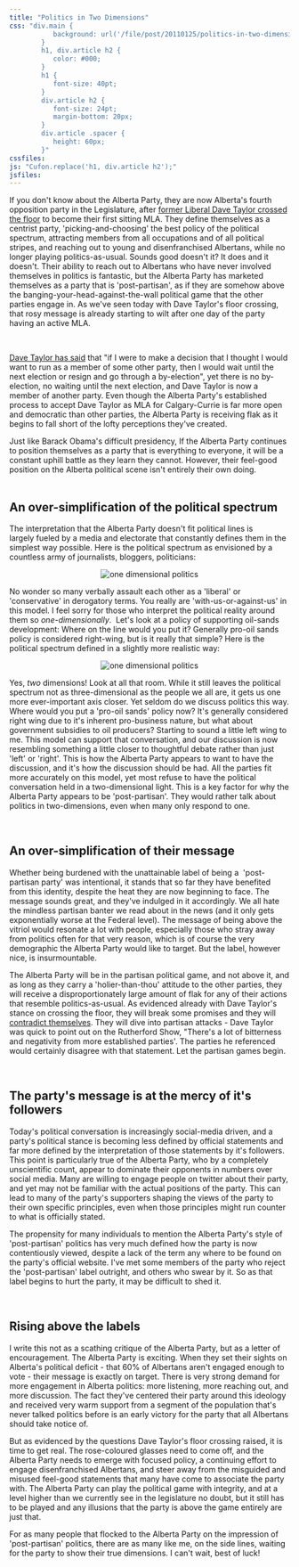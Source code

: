 ```yaml
---
title: "Politics in Two Dimensions"
css: "div.main {
           background: url('/file/post/20110125/politics-in-two-dimensions/protractor.png') no-repeat center 27px;
        }
        h1, div.article h2 {
           color: #000;
        }
        h1 {
           font-size: 40pt;
        }
        div.article h2 {
           font-size: 24pt;
           margin-bottom: 20px;
        }
        div.article .spacer {
           height: 60px;
        }"
cssfiles:
js: "Cufon.replace('h1, div.article h2');"
jsfiles:
---
```

<div class="triple leftedge left">
<p>If you don't know about the Alberta Party, they are now Alberta's fourth opposition party in the Legislature, after <a href="http://www.cbc.ca/canada/calgary/story/2011/01/24/calgary-taylor-mla-alberta-party.html">former Liberal Dave Taylor crossed the floor</a> to become their first sitting MLA. They define themselves as a centrist party, 'picking-and-choosing' the best policy of the political spectrum, attracting members from all occupations and of all political stripes, and reaching out to young and disenfranchised Albertans, while no longer playing politics-as-usual. Sounds good doesn't it? It does and it doesn't. Their ability to reach out to Albertans who have never involved themselves in politics is fantastic, but the Alberta Party has marketed themselves as a party that is 'post-partisan', as if they are somehow above the banging-your-head-against-the-wall political game that the other parties engage in. As we've seen today&nbsp;with Dave Taylor's floor crossing, that rosy message is already starting to wilt after one day of the party having an active MLA.</p>
</div>
<div class="spacer" style="height: auto;">&nbsp;</div>
<div class="triple leftedge left">
<p><a href="http://www.ffwdweekly.com/calgary-blogs/the-howler/2011/01/24/dave-taylor-a-coup-for-alberta-party-or-politics-as-usual-638/">Dave Taylor has said</a> that "if I were to make a decision that I thought I would want to run as a member of some other party, then I would wait until the next election or resign and go through a by-election", yet there is no by-election, no waiting until the next election, and Dave Taylor is now a member of another party. Even though the Alberta Party's established process to accept Dave Taylor as MLA for Calgary-Currie is far more open and democratic than other parties, the Alberta Party is receiving flak as it begins to fall short of the lofty perceptions they've created.</p>
</div>
<div class="triple rightedge left">Just like Barack Obama's difficult presidency, If the Alberta Party continues to position themselves as a party that is everything to everyone, it will be a constant uphill battle as they learn they cannot. However, their feel-good position on the Alberta political scene isn't entirely their own doing.</div>
<div class="spacer">&nbsp;</div>
<h2>An over-simplification of the political spectrum</h2>
<p>The interpretation that the Alberta Party doesn't fit political lines is largely&nbsp;fueled&nbsp;by a media and electorate that constantly defines them in the simplest way possible. Here is the political spectrum as envisioned by a countless army of journalists, bloggers, politicians:</p>
<p style="text-align: center;"><img src="/file/post/20110125/politics-in-two-dimensions/one_dimension.png" alt="one dimensional politics" /></p>
<p>No wonder so many verbally assault&nbsp;each other&nbsp;as a 'liberal' or 'conservative' in&nbsp;derogatory&nbsp;terms. You really are 'with-us-or-against-us' in this model. I feel sorry for those who&nbsp;interpret&nbsp;the political reality around them so&nbsp;<em>one-dimensionally</em>. &nbsp;Let's look at a policy of supporting oil-sands development: Where on the line would you put it? Generally pro-oil sands policy is considered right-wing, but is it really that simple? Here is the political spectrum defined in a slightly more realistic way:</p>
<p style="text-align: center;"><img src="/file/post/20110125/politics-in-two-dimensions/two_dimension.png" alt="one dimensional politics" /></p>
<p>Yes, <em>two </em>dimensions! Look at all that room. While it still leaves the political spectrum not as three-dimensional as the people we all are, it gets us one more ever-important axis closer. Yet seldom do we discuss politics this way. Where would you put a 'pro-oil sands' policy now? It's generally considered right wing due to it's inherent pro-business nature, but what about government subsidies to oil producers? Starting to sound a little left wing to me. This model can support that&nbsp;conversation, and our discussion is now resembling something a little closer to thoughtful debate rather than just 'left' or 'right'. This is how the Alberta Party appears to want to have the discussion, and it's how the discussion should be had. All the parties fit more accurately on this model, yet most refuse to have the political conversation held in a two-dimensional light. This is a key factor for why the Alberta Party appears to be 'post-partisan'. They would rather talk about politics in two-dimensions, even when many only respond to one.</p>
<div class="spacer">&nbsp;</div>
<h2>An over-simplification of their message</h2>
<p>Whether being burdened with the unattainable label of being a &nbsp;'post-partisan party' was intentional, it stands that so far they have benefited from this identity, despite the heat they are now beginning to face. The message sounds great, and they've indulged in it accordingly. We all hate the mindless partisan banter we read about in the news (and it only gets exponentially worse at the Federal level). The message of being above the vitriol would resonate a lot with people, especially those who stray away from&nbsp;politics often for that very reason, which is of course the very demographic the Alberta Party would like to target. But the label, however nice, is insurmountable.</p>
<p>The Alberta Party will be in the partisan political game, and not above it, and as long as they carry a 'holier-than-thou' attitude to the other parties, they will receive a disproportionately large amount of flak for any of their actions that resemble politics-as-usual. As&nbsp;evidenced&nbsp;already with Dave Taylor's stance on crossing the floor, they will break some promises and they will <a href="http://chrislabossiere.com/2010/01/04/is-this-a-good-start/">contradict themselves</a>. They will dive into partisan attacks - Dave Taylor was quick to point out on the Rutherford Show, "There's a lot of bitterness and&nbsp;negativity&nbsp;from more established parties'. The parties he referenced would certainly disagree with that statement. Let the partisan games begin.</p>
<div class="spacer">&nbsp;</div>
<h2>The party's message is at the mercy of it's followers</h2>
<p>Today's political conversation is increasingly social-media driven, and a party's political stance is becoming less defined by official statements and far more defined by the interpretation of those statements by it's followers. This point is particularly true of the Alberta Party, who by a completely unscientific count, appear to dominate&nbsp;their opponents&nbsp;in numbers over social media. Many are willing to engage people on twitter about their party, and yet may not be familiar with the actual positions of the party. This can lead to many of the party's supporters shaping the views of the party to their own specific principles, even when those principles might run counter to what is officially stated.</p>
<p>The propensity for many individuals to mention the Alberta Party's style of 'post-partisan' politics has very much defined how the party is now contentiously viewed, despite a lack of the term any where to be found on the party's official website.&nbsp;I've met some members of the party who reject the 'post-partisan' label outright, and others who swear by it.&nbsp;So as that label begins to hurt the party, it may be difficult to shed it.</p>
<div class="spacer">&nbsp;</div>
<h2>Rising above the labels</h2>
<p>I write this not as a scathing critique of the Alberta Party, but as a letter of encouragement. The Alberta Party is exciting. When they set their sights on Alberta's political deficit - that 60% of Albertans aren't engaged enough to vote - their message is exactly&nbsp;on target. There is very strong demand for more engagement in Alberta politics: more listening, more reaching out, and more discussion. The fact they've centered their party around this ideology and received very warm support from a segment of the population that's never talked politics before is an early victory for the party that all Albertans should take notice of.</p>
<p>But as evidenced by the questions Dave Taylor's floor crossing raised, it is time to get real. The rose-coloured glasses need to come off, and the Alberta Party needs to emerge with focused policy, a&nbsp;continuing&nbsp;effort to engage disenfranchised Albertans, and steer away from the misguided and misused feel-good statements that many have come to associate the party with. The Alberta Party can play the political game with integrity, and at a level higher than we currently see in the legislature no doubt, but it still has to be played and any illusions that the party is above the game entirely are just that.</p>
<p>For as many people that flocked to the Alberta Party on the&nbsp;impression&nbsp;of 'post-partisan' politics, there are as many like me, on the side lines, waiting for the party to show their true dimensions. I can't wait, best of luck!</p>